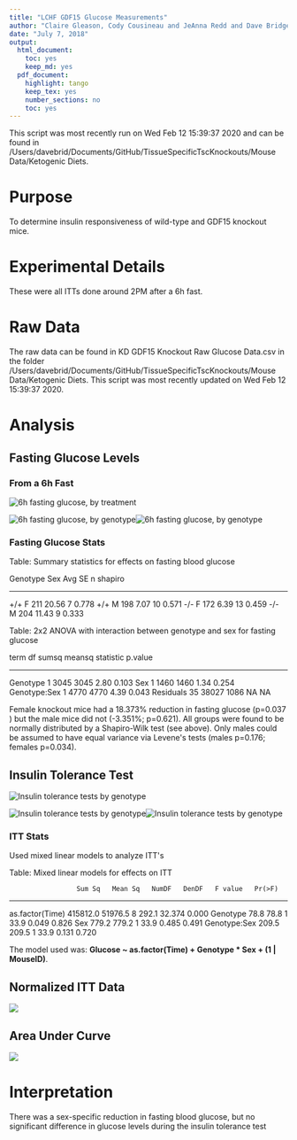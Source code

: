 ```yaml
---
title: "LCHF GDF15 Glucose Measurements"
author: "Claire Gleason, Cody Cousineau and JeAnna Redd and Dave Bridges"
date: "July 7, 2018"
output:
  html_document:
    toc: yes
    keep_md: yes
  pdf_document:
    highlight: tango
    keep_tex: yes
    number_sections: no
    toc: yes
---
```




This script was most recently run on Wed Feb 12 15:39:37 2020 and can be found in /Users/davebrid/Documents/GitHub/TissueSpecificTscKnockouts/Mouse Data/Ketogenic Diets.

# Purpose

To determine insulin responsiveness of wild-type and GDF15 knockout mice.

# Experimental Details

These were all ITTs done around 2PM after a 6h fast.

# Raw Data




The raw data can be found in KD GDF15 Knockout Raw Glucose Data.csv in the folder /Users/davebrid/Documents/GitHub/TissueSpecificTscKnockouts/Mouse Data/Ketogenic Diets.  This script was most recently updated on Wed Feb 12 15:39:37 2020.

# Analysis

## Fasting Glucose Levels

### From a 6h Fast

![6h fasting glucose, by treatment](figures/fasting-glucose-boxplot-itt-1.png)

![6h fasting glucose, by genotype](figures/fasting-glucose-barplot-1.png)![6h fasting glucose, by genotype](figures/fasting-glucose-barplot-2.png)

### Fasting Glucose Stats


Table: Summary statistics for effects on fasting blood glucose

Genotype   Sex    Avg      SE    n   shapiro
---------  ----  ----  ------  ---  --------
+/+        F      211   20.56    7     0.778
+/+        M      198    7.07   10     0.571
-/-        F      172    6.39   13     0.459
-/-        M      204   11.43    9     0.333



Table: 2x2 ANOVA with interaction between genotype and sex for fasting glucose

term            df   sumsq   meansq   statistic   p.value
-------------  ---  ------  -------  ----------  --------
Genotype         1    3045     3045        2.80     0.103
Sex              1    1460     1460        1.34     0.254
Genotype:Sex     1    4770     4770        4.39     0.043
Residuals       35   38027     1086          NA        NA

Female knockout mice had a 18.373% reduction in fasting glucose (p=0.037 ) but the male mice did not (-3.351%; p=0.621).  All groups were found to be normally distributed by a Shapiro-Wilk test (see above).  Only males could be assumed to have equal variance via Levene's tests (males p=0.176; females p=0.034).


## Insulin Tolerance Test

![Insulin tolerance tests by genotype](figures/itt-wt-1.png)


![Insulin tolerance tests by genotype](figures/itt-line-1.png)![Insulin tolerance tests by genotype](figures/itt-line-2.png)




### ITT Stats

Used mixed linear models to analyze ITT's


Table: Mixed linear models for effects on ITT

                     Sum Sq   Mean Sq   NumDF   DenDF   F value   Pr(>F)
----------------  ---------  --------  ------  ------  --------  -------
as.factor(Time)    415812.0   51976.5       8   292.1    32.374    0.000
Genotype               78.8      78.8       1    33.9     0.049    0.826
Sex                   779.2     779.2       1    33.9     0.485    0.491
Genotype:Sex          209.5     209.5       1    33.9     0.131    0.720

The model used was: **Glucose ~ as.factor(Time) + Genotype * Sex + (1 | MouseID)**.

## Normalized ITT Data

![](figures/itt-normalization-1.png)<!-- -->


## Area Under Curve

![](figures/auc-1.png)<!-- -->

# Interpretation

There was a sex-specific reduction in fasting blood glucose, but no significant difference in glucose levels during the insulin tolerance test
